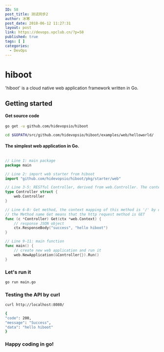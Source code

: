```yaml
---
ID: 58
post_title: 测试同步2
author: 冰寒
post_date: 2018-06-12 11:27:31
layout: post
link: https://devops.vpclub.cn/?p=58
published: true
tags: [ ]
categories:
  - DevOps
---
```

# hiboot

'hiboot' is a cloud native web application framework written in Go.

## Getting started

#### Get source code

```bash language-bash
go get -u github.com/hidevopsio/hiboot

cd $GOPATH/src/github.com/hidevopsio/hiboot/examples/web/helloworld/


```

#### The simplest web application in Go.


```go language-go

// Line 1: main package
package main

// Line 2: import web starter from hiboot
import "github.com/hidevopsio/hiboot/pkg/starter/web"

// Line 3-5: RESTful Controller, derived from web.Controller. The context mapping of this controller is '/' by default
type Controller struct {
	web.Controller
}

// Line 6-8: Get method, the context mapping of this method is '/' by default
// the Method name Get means that the http request method is GET
func (c *Controller) Get(ctx *web.Context) {
	// response JSON object
	ctx.ResponseBody("success", "hello hiboot")
}

// Line 9-11: main function
func main() {
	// create new web application and run it
	web.NewApplication(&Controller{}).Run()
}

```

### Let's run it

```bash language-bash
go run main.go
```

### Testing the API by curl

```bash language-bash
curl http://localhost:8080/
```

```bash language-bash
{
"code": 200,
"message": "Success",
"data": "hello hiboot"
}
```

### Happy coding in go!


